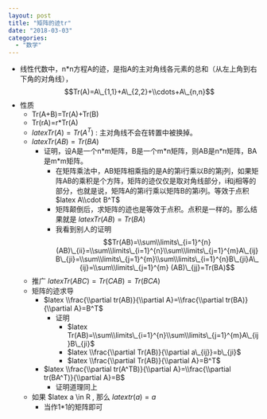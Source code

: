 ```yaml
---
layout: post
title: "矩阵的迹tr"
date: "2018-03-03"
categories: 
  - "数学"
---
```


- 线性代数中，n\*n方程A的迹，是指A的主对角线各元素的总和（从左上角到右下角的对角线），$$Tr(A)=A\_{1,1}+A\_{2,2}+\\cdots+A\_{n,n}$$
- 性质
    - Tr(A+B)=Tr(A)+Tr(B)
    - Tr(rA)=r\*Tr(A)
    - $latex Tr(A)=Tr(A^T)$ : 主对角线不会在转置中被换掉。
    - $latex Tr(AB)=Tr(BA)$
        - 证明，设A是一个n\*m矩阵，B是一个m\*n矩阵，则AB是n\*n矩阵，BA是m\*m矩阵。
            - 在矩阵乘法中，AB矩阵相乘指的是A的第i行乘以B的第j列，如果矩阵AB的乘积是个方阵，矩阵的迹仅仅是取对角线部分，i和j相等的部分，也就是说，矩阵A的第i行乘以矩阵B的第i列。等效于点积 $latex A\\cdot B^T$
            - 矩阵颠倒后，求矩阵的迹也是等效于点积。点积是一样的。那么结果就是 $latex Tr(AB)=Tr(BA)$
            - 我看到别人的证明 $$Tr(AB)=\\sum\\limits\_{i=1}^{n} (AB)\_{ii}=\\sum\\limits\_{i=1}^{n}\\sum\\limits\_{j=1}^{m}A\_{ij}B\_{ji}=\\sum\\limits\_{j=1}^{m}\\sum\\limits\_{i=1}^{n}B\_{ji}A\_{ij}=\\sum\\limits\_{j=1}^{m} (AB)\_{jj}=Tr(BA)$$
    - 推广 $latex Tr(ABC)=Tr(CAB)=Tr(BCA)$
    - 矩阵的迹求导
        - $latex \\frac{\\partial tr(AB)}{\\partial A}=\\frac{\\partial tr(BA)}{\\partial A}=B^T$
            - 证明
                - $latex Tr(AB)=\\sum\\limits\_{i=1}^{n}\\sum\\limits\_{j=1}^{m}A\_{ij}B\_{ji}$
                - $latex \\frac{\\partial Tr(AB)}{\\partial a\_{ij}}=b\_{ji}$
                - $latex \\frac{\\partial Tr(AB)}{\\partial A}=B^T$
        - $latex \\frac{\\partial tr(A^TB)}{\\partial A}=\\frac{\\partial tr(BA^T)}{\\partial A}=B$
            - 证明道理同上
    - 如果 $latex a \\in R , 那么 $latex tr(a)=a$
        - 当作1\*1的矩阵即可

